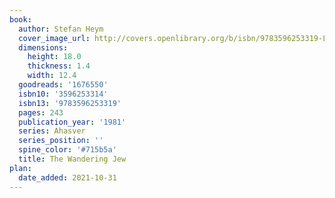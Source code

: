 ```yaml
---
book:
  author: Stefan Heym
  cover_image_url: http://covers.openlibrary.org/b/isbn/9783596253319-L.jpg
  dimensions:
    height: 18.0
    thickness: 1.4
    width: 12.4
  goodreads: '1676550'
  isbn10: '3596253314'
  isbn13: '9783596253319'
  pages: 243
  publication_year: '1981'
  series: Ahasver
  series_position: ''
  spine_color: '#715b5a'
  title: The Wandering Jew
plan:
  date_added: 2021-10-31
---
```

